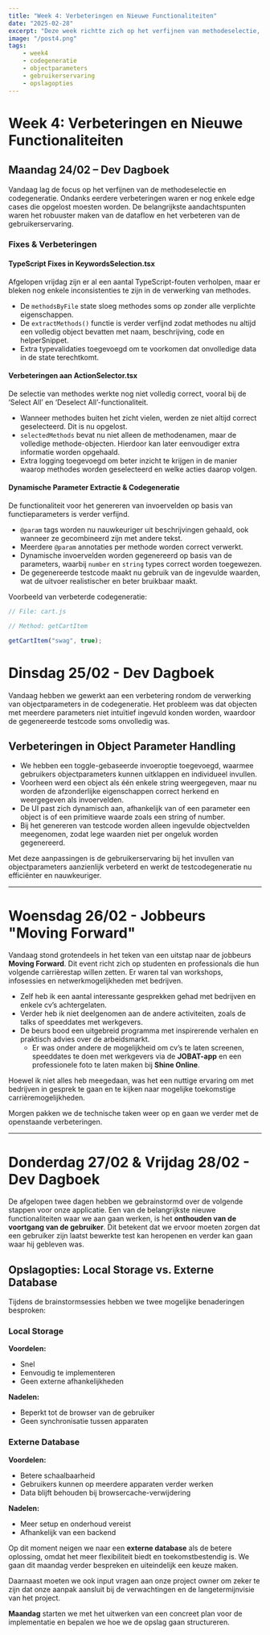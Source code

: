 ```yaml
---
title: "Week 4: Verbeteringen en Nieuwe Functionaliteiten"
date: "2025-02-28"
excerpt: "Deze week richtte zich op het verfijnen van methodeselectie, codegeneratie en het verbeteren van de gebruikerservaring, evenals brainstormen over de opslagopties voor voortgang."
image: "/post4.png"
tags:
    - week4
    - codegeneratie
    - objectparameters
    - gebruikerservaring
    - opslagopties
---
```


# Week 4: Verbeteringen en Nieuwe Functionaliteiten

## Maandag 24/02 – Dev Dagboek

Vandaag lag de focus op het verfijnen van de methodeselectie en codegeneratie. Ondanks eerdere verbeteringen waren er nog enkele edge cases die opgelost moesten worden. De belangrijkste aandachtspunten waren het robuuster maken van de dataflow en het verbeteren van de gebruikerservaring.

### Fixes & Verbeteringen

#### TypeScript Fixes in KeywordsSelection.tsx

Afgelopen vrijdag zijn er al een aantal TypeScript-fouten verholpen, maar er bleken nog enkele inconsistenties te zijn in de verwerking van methodes.

- De `methodsByFile` state sloeg methodes soms op zonder alle verplichte eigenschappen.
- De `extractMethods()` functie is verder verfijnd zodat methodes nu altijd een volledig object bevatten met naam, beschrijving, code en helperSnippet.
- Extra typevalidaties toegevoegd om te voorkomen dat onvolledige data in de state terechtkomt.

#### Verbeteringen aan ActionSelector.tsx

De selectie van methodes werkte nog niet volledig correct, vooral bij de ‘Select All’ en ‘Deselect All’-functionaliteit.

- Wanneer methodes buiten het zicht vielen, werden ze niet altijd correct geselecteerd. Dit is nu opgelost.
- `selectedMethods` bevat nu niet alleen de methodenamen, maar de volledige methode-objecten. Hierdoor kan later eenvoudiger extra informatie worden opgehaald.
- Extra logging toegevoegd om beter inzicht te krijgen in de manier waarop methodes worden geselecteerd en welke acties daarop volgen.

#### Dynamische Parameter Extractie & Codegeneratie

De functionaliteit voor het genereren van invoervelden op basis van functieparameters is verder verfijnd.

- `@param` tags worden nu nauwkeuriger uit beschrijvingen gehaald, ook wanneer ze gecombineerd zijn met andere tekst.
- Meerdere `@param` annotaties per methode worden correct verwerkt.
- Dynamische invoervelden worden gegenereerd op basis van de parameters, waarbij `number` en `string` types correct worden toegewezen.
- De gegenereerde testcode maakt nu gebruik van de ingevulde waarden, wat de uitvoer realistischer en beter bruikbaar maakt.

Voorbeeld van verbeterde codegeneratie:

```javascript
// File: cart.js

// Method: getCartItem

getCartItem("swag", true);
```
# Dinsdag 25/02 - Dev Dagboek

Vandaag hebben we gewerkt aan een verbetering rondom de verwerking van objectparameters in de codegeneratie. Het probleem was dat objecten met meerdere parameters niet intuïtief ingevuld konden worden, waardoor de gegenereerde testcode soms onvolledig was.

## Verbeteringen in Object Parameter Handling

- We hebben een toggle-gebaseerde invoeroptie toegevoegd, waarmee gebruikers objectparameters kunnen uitklappen en individueel invullen.
- Voorheen werd een object als één enkele string weergegeven, maar nu worden de afzonderlijke eigenschappen correct herkend en weergegeven als invoervelden.
- De UI past zich dynamisch aan, afhankelijk van of een parameter een object is of een primitieve waarde zoals een string of number.
- Bij het genereren van testcode worden alleen ingevulde objectvelden meegenomen, zodat lege waarden niet per ongeluk worden gegenereerd.

Met deze aanpassingen is de gebruikerservaring bij het invullen van objectparameters aanzienlijk verbeterd en werkt de testcodegeneratie nu efficiënter en nauwkeuriger.

---

# Woensdag 26/02 - Jobbeurs "Moving Forward"

Vandaag stond grotendeels in het teken van een uitstap naar de jobbeurs **Moving Forward**. Dit event richt zich op studenten en professionals die hun volgende carrièrestap willen zetten. Er waren tal van workshops, infosessies en netwerkmogelijkheden met bedrijven.

- Zelf heb ik een aantal interessante gesprekken gehad met bedrijven en enkele cv’s achtergelaten.
- Verder heb ik niet deelgenomen aan de andere activiteiten, zoals de talks of speeddates met werkgevers.
- De beurs bood een uitgebreid programma met inspirerende verhalen en praktisch advies over de arbeidsmarkt.
  - Er was onder andere de mogelijkheid om cv’s te laten screenen, speeddates te doen met werkgevers via de **JOBAT-app** en een professionele foto te laten maken bij **Shine Online**.

Hoewel ik niet alles heb meegedaan, was het een nuttige ervaring om met bedrijven in gesprek te gaan en te kijken naar mogelijke toekomstige carrièremogelijkheden.

Morgen pakken we de technische taken weer op en gaan we verder met de openstaande verbeteringen.

---

# Donderdag 27/02 & Vrijdag 28/02 - Dev Dagboek

De afgelopen twee dagen hebben we gebrainstormd over de volgende stappen voor onze applicatie. Een van de belangrijkste nieuwe functionaliteiten waar we aan gaan werken, is het **onthouden van de voortgang van de gebruiker**. Dit betekent dat we ervoor moeten zorgen dat een gebruiker zijn laatst bewerkte test kan heropenen en verder kan gaan waar hij gebleven was.

## Opslagopties: Local Storage vs. Externe Database

Tijdens de brainstormsessies hebben we twee mogelijke benaderingen besproken:

### Local Storage

**Voordelen:**
- Snel
- Eenvoudig te implementeren
- Geen externe afhankelijkheden

**Nadelen:**
- Beperkt tot de browser van de gebruiker
- Geen synchronisatie tussen apparaten

### Externe Database

**Voordelen:**
- Betere schaalbaarheid
- Gebruikers kunnen op meerdere apparaten verder werken
- Data blijft behouden bij browsercache-verwijdering

**Nadelen:**
- Meer setup en onderhoud vereist
- Afhankelijk van een backend

Op dit moment neigen we naar een **externe database** als de betere oplossing, omdat het meer flexibiliteit biedt en toekomstbestendig is. We gaan dit maandag verder bespreken en uiteindelijk een keuze maken.

Daarnaast moeten we ook input vragen aan onze project owner om zeker te zijn dat onze aanpak aansluit bij de verwachtingen en de langetermijnvisie van het project.

**Maandag** starten we met het uitwerken van een concreet plan voor de implementatie en bepalen we hoe we de opslag gaan structureren.
